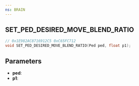 ```yaml
---
ns: BRAIN
---
```

## SET_PED_DESIRED_MOVE_BLEND_RATIO

```c
// 0x1E982AC8716912C5 0xC65FC712
void SET_PED_DESIRED_MOVE_BLEND_RATIO(Ped ped, float p1);
```


## Parameters
* **ped**: 
* **p1**: 

